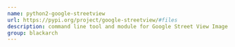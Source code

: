```yaml
---
name: python2-google-streetview
url: https://pypi.org/project/google-streetview/#files
description: command line tool and module for Google Street View Image API. URL : https://pypi.org/project/google-streetview/#files Groups : blackarch blackarch-misc
group: blackarch
---
```

